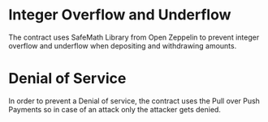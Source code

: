 # Integer Overflow and Underflow

The contract uses SafeMath Library from Open Zeppelin to prevent integer overflow and underflow when depositing and withdrawing amounts.

# Denial of Service 

In order to prevent a Denial of service, the contract uses the Pull over Push Payments so in case of an attack only the attacker gets denied.
